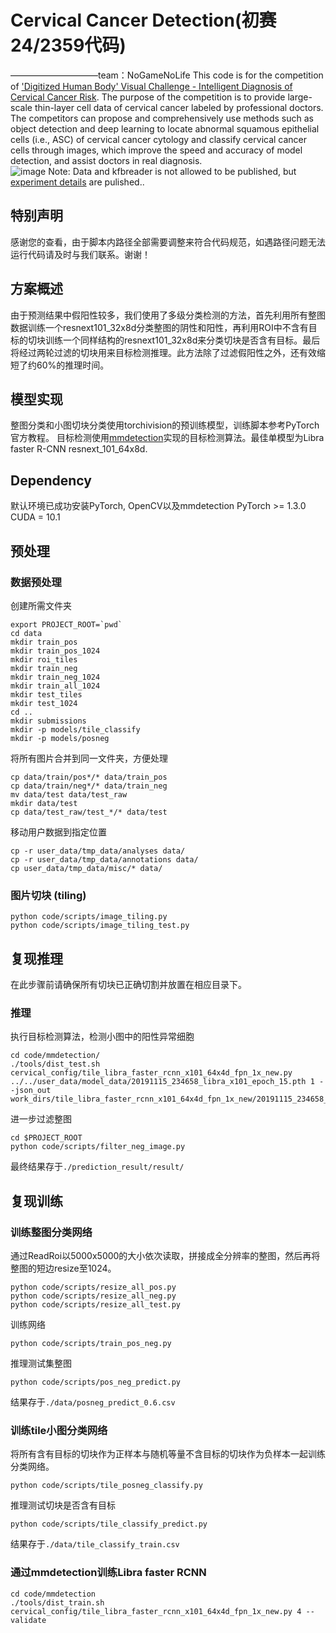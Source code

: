 # Cervical Cancer Detection(初赛24/2359代码)
——————————team：NoGameNoLife 
This code is for the competition of ['Digitized Human Body' Visual Challenge - Intelligent Diagnosis of Cervical Cancer Risk](https://tianchi.aliyun.com/competition/entrance/231757/introduction). The purpose of the competition is to provide large-scale thin-layer cell data of cervical cancer labeled by professional doctors. The competitors can propose and comprehensively use methods such as object detection and deep learning to locate abnormal squamous epithelial cells (i.e., ASC) of cervical cancer cytology and classify cervical cancer cells through images, which improve the speed and accuracy of model detection, and assist doctors in real diagnosis.  
![image](https://tianchi-public.oss-cn-hangzhou.aliyuncs.com/public/files/forum/156976273635179161569762735242.jpeg)
Note: Data and kfbreader is not allowed to be published, but [experiment details](https://mp.weixin.qq.com/s?__biz=MzUyNzA1OTcxNg==&mid=2247483668&idx=1&sn=e9c3d6afd96ebdd5c330825b6e5d5188&chksm=fa041f7fcd739669af9cc181ffcd9bf1bd3ed32c156d7c8adb860104ef4ac0a87cb5e8420140&token=1035786795&lang=zh_CN#rd) are pulished..  

## 特别声明
感谢您的查看，由于脚本内路径全部需要调整来符合代码规范，如遇路径问题无法运行代码请及时与我们联系。谢谢！

## 方案概述
由于预测结果中假阳性较多，我们使用了多级分类检测的方法，首先利用所有整图数据训练一个resnext101_32x8d分类整图的阴性和阳性，再利用ROI中不含有目标的切块训练一个同样结构的resnext101_32x8d来分类切块是否含有目标。最后将经过两轮过滤的切块用来目标检测推理。此方法除了过滤假阳性之外，还有效缩短了约60%的推理时间。

## 模型实现
整图分类和小图切块分类使用torchivision的预训练模型，训练脚本参考PyTorch官方教程。
目标检测使用[mmdetection](https://github.com/open-mmlab/mmdetection)实现的目标检测算法。最佳单模型为Libra faster R-CNN resnext_101_64x8d.

## Dependency
默认环境已成功安装PyTorch, OpenCV以及mmdetection
PyTorch >= 1.3.0
CUDA = 10.1


## 预处理
### 数据预处理
创建所需文件夹
```
export PROJECT_ROOT=`pwd`
cd data
mkdir train_pos
mkdir train_pos_1024
mkdir roi_tiles
mkdir train_neg
mkdir train_neg_1024
mkdir train_all_1024
mkdir test_tiles
mkdir test_1024
cd ..
mkdir submissions
mkdir -p models/tile_classify
mkdir -p models/posneg
```

将所有图片合并到同一文件夹，方便处理
```{shell}
cp data/train/pos*/* data/train_pos
cp data/train/neg*/* data/train_neg
mv data/test data/test_raw
mkdir data/test
cp data/test_raw/test_*/* data/test
```

移动用户数据到指定位置
```
cp -r user_data/tmp_data/analyses data/
cp -r user_data/tmp_data/annotations data/
cp user_data/tmp_data/misc/* data/
```

### 图片切块 (tiling)
```{shell}
python code/scripts/image_tiling.py
python code/scripts/image_tiling_test.py
```

## 复现推理
在此步骤前请确保所有切块已正确切割并放置在相应目录下。

### 推理
执行目标检测算法，检测小图中的阳性异常细胞
```
cd code/mmdetection/
./tools/dist_test.sh cervical_config/tile_libra_faster_rcnn_x101_64x4d_fpn_1x_new.py ../../user_data/model_data/20191115_234658_libra_x101_epoch_15.pth 1 --json_out work_dirs/tile_libra_faster_rcnn_x101_64x4d_fpn_1x_new/20191115_234658_libra_x101_epoch_15_only_pos.json
```

进一步过滤整图
```
cd $PROJECT_ROOT
python code/scripts/filter_neg_image.py
```

最终结果存于`./prediction_result/result/`

## 复现训练
### 训练整图分类网络
通过ReadRoi以5000x5000的大小依次读取，拼接成全分辨率的整图，然后再将整图的短边resize至1024。
```
python code/scripts/resize_all_pos.py
python code/scripts/resize_all_neg.py
python code/scripts/resize_all_test.py
```

训练网络
```
python code/scripts/train_pos_neg.py
```

推理测试集整图
```
python code/scripts/pos_neg_predict.py
```
结果存于`./data/posneg_predict_0.6.csv`

### 训练tile小图分类网络
将所有含有目标的切块作为正样本与随机等量不含目标的切块作为负样本一起训练分类网络。
```
python code/scripts/tile_posneg_classify.py
```

推理测试切块是否含有目标
```
python code/scripts/tile_classify_predict.py
```
结果存于`./data/tile_classify_train.csv`

### 通过mmdetection训练Libra faster RCNN
```
cd code/mmdetection
./tools/dist_train.sh cervical_config/tile_libra_faster_rcnn_x101_64x4d_fpn_1x_new.py 4 --validate
```
